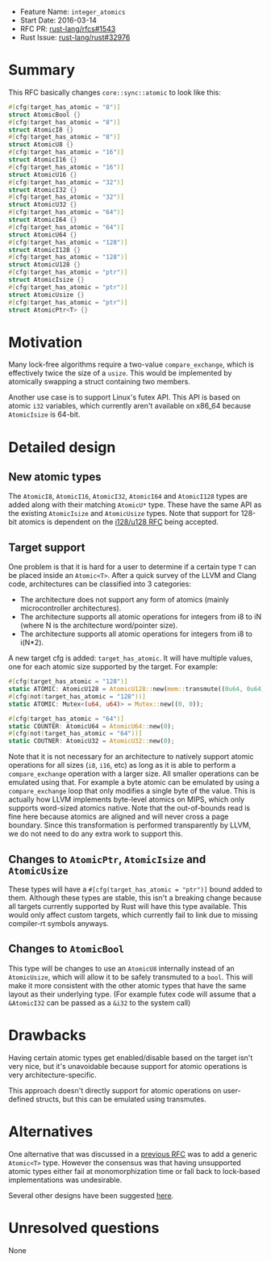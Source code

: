 - Feature Name: `integer_atomics`
- Start Date: 2016-03-14
- RFC PR: [rust-lang/rfcs#1543](https://github.com/rust-lang/rfcs/pull/1543)
- Rust Issue: [rust-lang/rust#32976](https://github.com/rust-lang/rust/issues/32976)

# Summary
[summary]: #summary

This RFC basically changes `core::sync::atomic` to look like this:

```rust
#[cfg(target_has_atomic = "8")]
struct AtomicBool {}
#[cfg(target_has_atomic = "8")]
struct AtomicI8 {}
#[cfg(target_has_atomic = "8")]
struct AtomicU8 {}
#[cfg(target_has_atomic = "16")]
struct AtomicI16 {}
#[cfg(target_has_atomic = "16")]
struct AtomicU16 {}
#[cfg(target_has_atomic = "32")]
struct AtomicI32 {}
#[cfg(target_has_atomic = "32")]
struct AtomicU32 {}
#[cfg(target_has_atomic = "64")]
struct AtomicI64 {}
#[cfg(target_has_atomic = "64")]
struct AtomicU64 {}
#[cfg(target_has_atomic = "128")]
struct AtomicI128 {}
#[cfg(target_has_atomic = "128")]
struct AtomicU128 {}
#[cfg(target_has_atomic = "ptr")]
struct AtomicIsize {}
#[cfg(target_has_atomic = "ptr")]
struct AtomicUsize {}
#[cfg(target_has_atomic = "ptr")]
struct AtomicPtr<T> {}
```

# Motivation
[motivation]: #motivation

Many lock-free algorithms require a two-value `compare_exchange`, which is effectively twice the size of a `usize`. This would be implemented by atomically swapping a struct containing two members.

Another use case is to support Linux's futex API. This API is based on atomic `i32` variables, which currently aren't available on x86_64 because `AtomicIsize` is 64-bit.

# Detailed design
[design]: #detailed-design

## New atomic types

The `AtomicI8`, `AtomicI16`, `AtomicI32`, `AtomicI64` and `AtomicI128` types are added along with their matching `AtomicU*` type. These have the same API as the existing `AtomicIsize` and `AtomicUsize` types. Note that support for 128-bit atomics is dependent on the [i128/u128 RFC](https://github.com/rust-lang/rfcs/pull/1504) being accepted.

## Target support

One problem is that it is hard for a user to determine if a certain type `T` can be placed inside an `Atomic<T>`. After a quick survey of the LLVM and Clang code, architectures can be classified into 3 categories:

- The architecture does not support any form of atomics (mainly microcontroller architectures).
- The architecture supports all atomic operations for integers from i8 to iN (where N is the architecture word/pointer size).
- The architecture supports all atomic operations for integers from i8 to i(N*2).

A new target cfg is added: `target_has_atomic`. It will have multiple values, one for each atomic size supported by the target. For example:

```rust
#[cfg(target_has_atomic = "128")]
static ATOMIC: AtomicU128 = AtomicU128::new(mem::transmute((0u64, 0u64)));
#[cfg(not(target_has_atomic = "128"))]
static ATOMIC: Mutex<(u64, u64)> = Mutex::new((0, 0));

#[cfg(target_has_atomic = "64")]
static COUNTER: AtomicU64 = AtomicU64::new(0);
#[cfg(not(target_has_atomic = "64"))]
static COUTNER: AtomicU32 = AtomicU32::new(0);
```

Note that it is not necessary for an architecture to natively support atomic operations for all sizes (`i8`, `i16`, etc) as long as it is able to perform a `compare_exchange` operation with a larger size. All smaller operations can be emulated using that. For example a byte atomic can be emulated by using a `compare_exchange` loop that only modifies a single byte of the value. This is actually how LLVM implements byte-level atomics on MIPS, which only supports word-sized atomics native. Note that the out-of-bounds read is fine here because atomics are aligned and will never cross a page boundary. Since this transformation is performed transparently by LLVM, we do not need to do any extra work to support this.

## Changes to `AtomicPtr`, `AtomicIsize` and `AtomicUsize`

These types will have a `#[cfg(target_has_atomic = "ptr")]` bound added to them. Although these types are stable, this isn't a breaking change because all targets currently supported by Rust will have this type available. This would only affect custom targets, which currently fail to link due to missing compiler-rt symbols anyways.

## Changes to `AtomicBool`

This type will be changes to use an `AtomicU8` internally instead of an `AtomicUsize`, which will allow it to be safely transmuted to a `bool`. This will make it more consistent with the other atomic types that have the same layout as their underlying type. (For example futex code will assume that a `&AtomicI32` can be passed as a `&i32` to the system call)

# Drawbacks
[drawbacks]: #drawbacks

Having certain atomic types get enabled/disable based on the target isn't very nice, but it's unavoidable because support for atomic operations is very architecture-specific.

This approach doesn't directly support for atomic operations on user-defined structs, but this can be emulated using transmutes.

# Alternatives
[alternatives]: #alternatives

One alternative that was discussed in a [previous RFC](https://github.com/rust-lang/rfcs/pull/1505) was to add a generic `Atomic<T>` type. However the consensus was that having unsupported atomic types either fail at monomorphization time or fall back to lock-based implementations was undesirable.

Several other designs have been suggested [here](https://internals.rust-lang.org/t/pre-rfc-extended-atomic-types/3068).

# Unresolved questions
[unresolved]: #unresolved-questions

None
